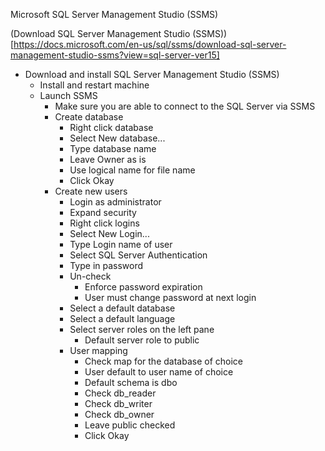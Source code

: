 Microsoft SQL Server Management Studio (SSMS)

(Download SQL Server Management Studio (SSMS))[https://docs.microsoft.com/en-us/sql/ssms/download-sql-server-management-studio-ssms?view=sql-server-ver15]<br />

* Download and install SQL Server Management Studio (SSMS)
  * Install and restart machine
  * Launch SSMS
    * Make sure you are able to connect to the SQL Server via SSMS
    * Create database
      * Right click database
      * Select New database...
      * Type database name
      * Leave Owner as is
      * Use logical name for file name
      * Click Okay
    * Create new users
      * Login as administrator
      * Expand security
      * Right click logins
      * Select New Login...
      * Type Login name of user
      * Select SQL Server Authentication
      * Type in password
      * Un-check
        * Enforce password expiration
        * User must change password at next login
      * Select a default database
      * Select a default language
      * Select server roles on the left pane
        * Default server role to public
      * User mapping
        * Check map for the database of choice
        * User default to user name of choice
        * Default schema is dbo
        * Check db_reader
        * Check db_writer
        * Check db_owner
        * Leave public checked
        * Click Okay
